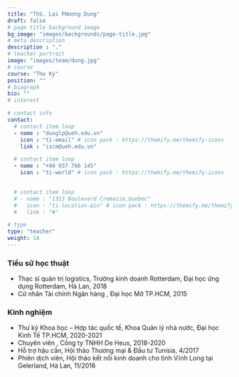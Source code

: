 ```yaml
---
title: "ThS. Lại PHương Dung"
draft: false
# page title background image
bg_image: "images/backgrounds/page-title.jpg"
# meta description
description : "."
# teacher portrait
image: "images/team/dung.jpg"
# course
course: "Thư Ký"
position: ""
# biograph
bio: ""
# interest

# contact info
contact:
  # contact item loop
  - name : "dunglp@ueh.edu.vn"
    icon : "ti-email" # icon pack : https://themify.me/themify-icons
    link : "iscm@ueh.edu.vn"

  # contact item loop
  - name : "+84 937 766 145"
    icon : "ti-world" # icon pack : https://themify.me/themify-icons
  

  # contact item loop
  # - name : "1313 Boulevard Cremazie,Quebec"
  #   icon : "ti-location-pin" # icon pack : https://themify.me/themify-icons
  #   link : "#"

# type
type: "teacher"
weight: 14
---
```


### Tiểu sử học thuật
* Thạc sĩ quản trị logistics, Trường kinh doanh Rotterdam, Đại học ứng dụng Rotterdam, Hà Lan, 2018
* Cử nhân Tài chính Ngân hàng , Đại học Mở TP.HCM, 2015

### Kinh nghiệm
* Thư ký Khoa học – Hợp tác quốc tế, Khoa Quản lý nhà nước, Đại học Kinh Tế TP.HCM, 2020-2021
* Chuyên viên , Công ty TNHH De Heus, 2018-2020
* Hỗ trợ hậu cần, Hội thảo Thương mại & Đầu tư Tunisia, 4/2017
* Phiên dịch viên, Hội thảo kết nối kinh doanh cho tỉnh Vĩnh Long tại Gelerland, Hà Lan, 11/2016

